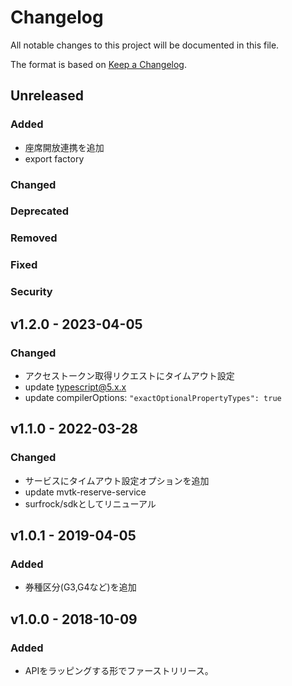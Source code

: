 # Changelog

All notable changes to this project will be documented in this file.

The format is based on [Keep a Changelog](http://keepachangelog.com/).

## Unreleased

### Added

- 座席開放連携を追加
- export factory

### Changed

### Deprecated

### Removed

### Fixed

### Security

## v1.2.0 - 2023-04-05

### Changed

- アクセストークン取得リクエストにタイムアウト設定
- update typescript@5.x.x
- update compilerOptions: ```"exactOptionalPropertyTypes": true```

## v1.1.0 - 2022-03-28

### Changed

- サービスにタイムアウト設定オプションを追加
- update mvtk-reserve-service
- surfrock/sdkとしてリニューアル

## v1.0.1 - 2019-04-05

### Added

- 券種区分(G3,G4など)を追加

## v1.0.0 - 2018-10-09

### Added

- APIをラッピングする形でファーストリリース。

